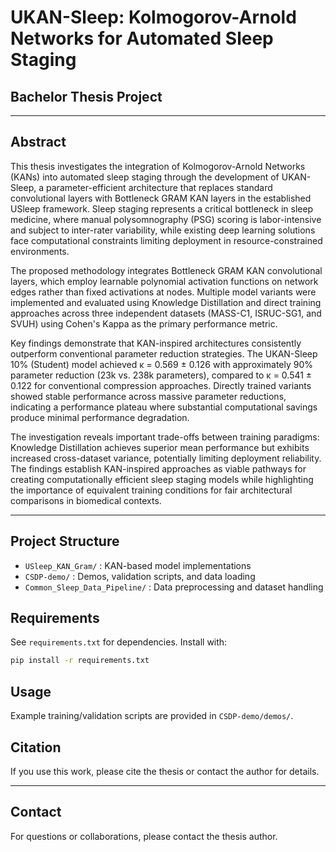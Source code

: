 # UKAN-Sleep: Kolmogorov-Arnold Networks for Automated Sleep Staging

## Bachelor Thesis Project

---

## Abstract

This thesis investigates the integration of Kolmogorov-Arnold Networks (KANs) into automated sleep staging through the development of UKAN-Sleep, a parameter-efficient architecture that replaces standard convolutional layers with Bottleneck GRAM KAN layers in the established USleep framework. Sleep staging represents a critical bottleneck in sleep medicine, where manual polysomnography (PSG) scoring is labor-intensive and subject to inter-rater variability, while existing deep learning solutions face computational constraints limiting deployment in resource-constrained environments.

The proposed methodology integrates Bottleneck GRAM KAN convolutional layers, which employ learnable polynomial activation functions on network edges rather than fixed activations at nodes. Multiple model variants were implemented and evaluated using Knowledge Distillation and direct training approaches across three independent datasets (MASS-C1, ISRUC-SG1, and SVUH) using Cohen's Kappa as the primary performance metric.

Key findings demonstrate that KAN-inspired architectures consistently outperform conventional parameter reduction strategies. The UKAN-Sleep 10% (Student) model achieved κ = 0.569 ± 0.126 with approximately 90% parameter reduction (23k vs. 238k parameters), compared to κ = 0.541 ± 0.122 for conventional compression approaches. Directly trained variants showed stable performance across massive parameter reductions, indicating a performance plateau where substantial computational savings produce minimal performance degradation.

The investigation reveals important trade-offs between training paradigms: Knowledge Distillation achieves superior mean performance but exhibits increased cross-dataset variance, potentially limiting deployment reliability. The findings establish KAN-inspired approaches as viable pathways for creating computationally efficient sleep staging models while highlighting the importance of equivalent training conditions for fair architectural comparisons in biomedical contexts.

---

## Project Structure

- `USleep_KAN_Gram/` : KAN-based model implementations
- `CSDP-demo/` : Demos, validation scripts, and data loading
- `Common_Sleep_Data_Pipeline/` : Data preprocessing and dataset handling

## Requirements

See `requirements.txt` for dependencies. Install with:

```bash
pip install -r requirements.txt
```

## Usage

Example training/validation scripts are provided in `CSDP-demo/demos/`.

## Citation

If you use this work, please cite the thesis or contact the author for details.

---

## Contact

For questions or collaborations, please contact the thesis author.
